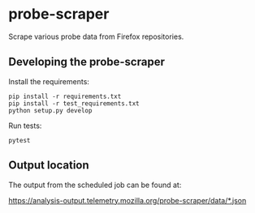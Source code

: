 # probe-scraper
Scrape various probe data from Firefox repositories.

## Developing the probe-scraper
Install the requirements:
```
pip install -r requirements.txt
pip install -r test_requirements.txt
python setup.py develop
```

Run tests:
```
pytest
```

## Output location
The output from the scheduled job can be found at:

https://analysis-output.telemetry.mozilla.org/probe-scraper/data/*.json
